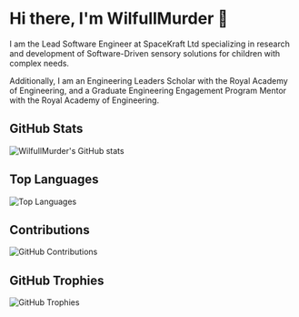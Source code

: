 # Hi there, I'm WilfullMurder 👋

I am the Lead Software Engineer at SpaceKraft Ltd specializing in research and development of Software-Driven sensory solutions for children with complex needs.

Additionally, I am an Engineering Leaders Scholar with the Royal Academy of Engineering, and a Graduate Engineering Engagement Program Mentor with the Royal Academy of Engineering.

## GitHub Stats

![WilfullMurder's GitHub stats](https://github-readme-stats.vercel.app/api?username=WilfullMurder&show_icons=true&theme=radical)

## Top Languages

![Top Languages](https://github-readme-stats.vercel.app/api/top-langs/?username=WilfullMurder&layout=compact&theme=radical)

## Contributions

![GitHub Contributions](https://github-readme-streak-stats.herokuapp.com/?user=WilfullMurder&theme=radical)

## GitHub Trophies

![GitHub Trophies](https://github-profile-trophy.vercel.app/?username=WilfullMurder&theme=radical)
